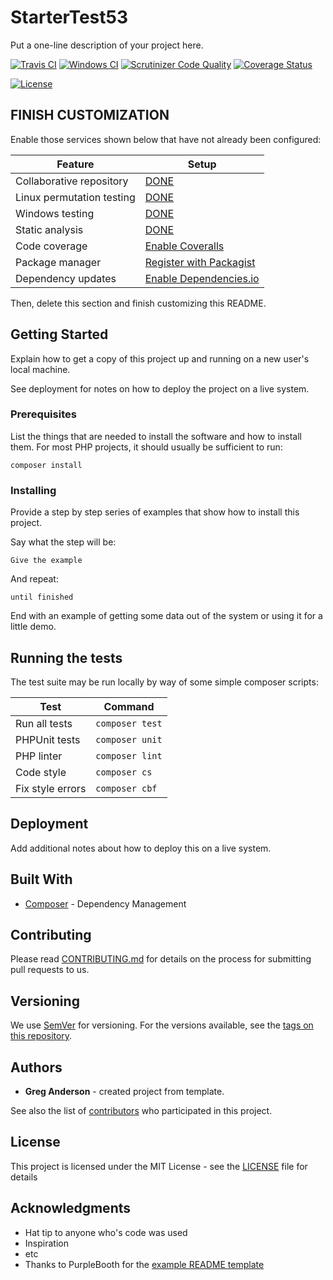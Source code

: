 # StarterTest53

Put a one-line description of your project here.

[![Travis CI](https://travis-ci.org/greg-1-anderson/starter-test-53.svg?branch=master)](https://travis-ci.org/greg-1-anderson/starter-test-53)
[![Windows CI](https://ci.appveyor.com/api/projects/status/6d2qnei08p5swlby?svg=true)](https://ci.appveyor.com/project/greg-1-anderson/starter-test-53)
[![Scrutinizer Code Quality](https://scrutinizer-ci.com/g/greg-1-anderson/starter-test-53/badges/quality-score.png?b=master)](https://scrutinizer-ci.com/g/greg-1-anderson/starter-test-53/?branch=master)
[![Coverage Status](https://coveralls.io/repos/github/greg-1-anderson/starter-test-53/badge.svg?branch=master)](https://coveralls.io/github/greg-1-anderson/starter-test-53?branch=master) 

<!-- License using shields.io: can contain any text you want, but must be manually updated -->
[![License](https://img.shields.io/badge/license-MIT-408677.svg)](LICENSE)

<!-- License using poser.pugx.org: shows the license that Packagist.org read from your composer.json file.
[![License](https://poser.pugx.org/greg-1-anderson/starter-test-53/license)](https://github.com/greg-1-anderson/starter-test-53//master/LICENSE)
-->

## FINISH CUSTOMIZATION

Enable those services shown below that have not already been configured:

| Feature                   | Setup
| ------------------------- | ----------------
| Collaborative repository  | [DONE](https://github.com/greg-1-anderson/starter-test-53)
| Linux permutation testing | [DONE](https://travis-ci.org/greg-1-anderson/starter-test-53)
| Windows testing           | [DONE](https://ci.appveyor.com/project/greg-1-anderson/starter-test-53)
| Static analysis           | [DONE](https://scrutinizer-ci.com/g/greg-1-anderson/starter-test-53/)
| Code coverage             | [Enable Coveralls](https://coveralls.io/repos/new)
| Package manager           | [Register with Packagist](https://packagist.org/packages/submit)
| Dependency updates        | [Enable Dependencies.io](https://app.dependencies.io/add-project)

Then, delete this section and finish customizing this README.

## Getting Started

Explain how to get a copy of this project up and running on a new user's local machine.

See deployment for notes on how to deploy the project on a live system.

### Prerequisites

List the things that are needed to install the software and how to install them. For most PHP projects, it should usually be sufficient to run:

```
composer install
```

### Installing

Provide a step by step series of examples that show how to install this project.

Say what the step will be:

```
Give the example
```

And repeat:

```
until finished
```

End with an example of getting some data out of the system or using it for a little demo.

## Running the tests

The test suite may be run locally by way of some simple composer scripts:

| Test             | Command
| ---------------- | ---
| Run all tests    | `composer test`
| PHPUnit tests    | `composer unit`
| PHP linter       | `composer lint`
| Code style       | `composer cs`     
| Fix style errors | `composer cbf`


## Deployment

Add additional notes about how to deploy this on a live system.

## Built With

* [Composer](https://getcomposer.org/) - Dependency Management

## Contributing

Please read [CONTRIBUTING.md](CONTRIBUTING.md) for details on the process for submitting pull requests to us.

## Versioning

We use [SemVer](http://semver.org/) for versioning. For the versions available, see the [tags on this repository](https://github.com/greg-1-anderson/starter-test-53/tags). 

## Authors

* **Greg Anderson** - created project from template.

See also the list of [contributors](https://github.com/greg-1-anderson/starter-test-53/contributors) who participated in this project.

## License

This project is licensed under the MIT License - see the [LICENSE](LICENSE) file for details

## Acknowledgments

* Hat tip to anyone who's code was used
* Inspiration
* etc
* Thanks to PurpleBooth for the [example README template](https://gist.github.com/PurpleBooth/109311bb0361f32d87a2)
